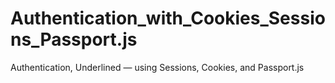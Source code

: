 # Authentication_with_Cookies_Sessions_Passport.js
Authentication, Underlined — using Sessions, Cookies, and Passport.js
